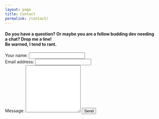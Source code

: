 ```yaml
---
layout: page
title: Contact
permalink: /contact/
---
```


<h4 class="wrapper">Do you have a question? Or maybe you are a fellow budding dev needing a chat? Drop me a line!<br> Be warned, I tend to rant.</h4>

<form action="https://formspree.io/bringaqueen@gmail.com" method="POST" class="wrapper aligncentre mar-tb-4">
  <div class="flex-item"><label for="name">Your name:</label>
  <input type="text" name="name" id="name"></div>
  <div class="flex-item"><label for="email">Email address:</label>
  <input type="email" name="_replyto" id="email"></div>
  <label for="message">Message:</label>
  <textarea name="message" rows="10" id="message"></textarea>
 	<button class="btn btn-dark-primary" type="submit">Send</button>
</form>